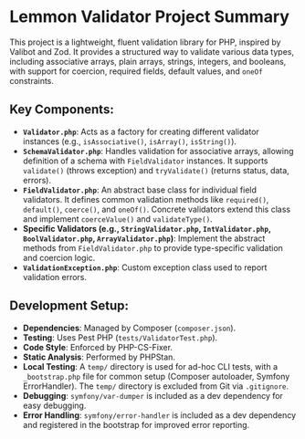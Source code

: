 # Lemmon Validator Project Summary

This project is a lightweight, fluent validation library for PHP, inspired by Valibot and Zod. It provides a structured way to validate various data types, including associative arrays, plain arrays, strings, integers, and booleans, with support for coercion, required fields, default values, and `oneOf` constraints.

## Key Components:

*   **`Validator.php`**: Acts as a factory for creating different validator instances (e.g., `isAssociative()`, `isArray()`, `isString()`).
*   **`SchemaValidator.php`**: Handles validation for associative arrays, allowing definition of a schema with `FieldValidator` instances. It supports `validate()` (throws exception) and `tryValidate()` (returns status, data, errors).
*   **`FieldValidator.php`**: An abstract base class for individual field validators. It defines common validation methods like `required()`, `default()`, `coerce()`, and `oneOf()`. Concrete validators extend this class and implement `coerceValue()` and `validateType()`.
*   **Specific Validators (e.g., `StringValidator.php`, `IntValidator.php`, `BoolValidator.php`, `ArrayValidator.php`)**: Implement the abstract methods from `FieldValidator.php` to provide type-specific validation and coercion logic.
*   **`ValidationException.php`**: Custom exception class used to report validation errors.

## Development Setup:

*   **Dependencies**: Managed by Composer (`composer.json`).
*   **Testing**: Uses Pest PHP (`tests/ValidatorTest.php`).
*   **Code Style**: Enforced by PHP-CS-Fixer.
*   **Static Analysis**: Performed by PHPStan.
*   **Local Testing**: A `temp/` directory is used for ad-hoc CLI tests, with a `_bootstrap.php` file for common setup (Composer autoloader, Symfony ErrorHandler). The `temp/` directory is excluded from Git via `.gitignore`.
*   **Debugging**: `symfony/var-dumper` is included as a dev dependency for easy debugging.
*   **Error Handling**: `symfony/error-handler` is included as a dev dependency and registered in the bootstrap for improved error reporting.
